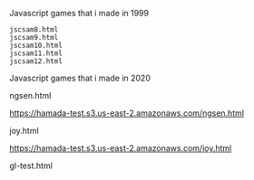Javascript games that i made in 1999

```
jscsam8.html
jscsam9.html
jscsam10.html
jscsam11.html
jscsam12.html
```

Javascript games that i made in 2020

ngsen.html

https://hamada-test.s3.us-east-2.amazonaws.com/ngsen.html

joy.html

https://hamada-test.s3.us-east-2.amazonaws.com/joy.html

gl-test.html


